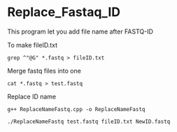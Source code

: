 # Replace_Fastaq_ID

This program let you add file name after FASTQ-ID

To make fileID.txt

```
grep ^"@G" *.fastq > fileID.txt
```

Merge fastq files into one

```
cat *.fastq > test.fastq
```

Replace ID name

```
g++ ReplaceNameFastq.cpp -o ReplaceNameFastq

./ReplaceNameFastq test.fastq fileID.txt NewID.fastq
```

